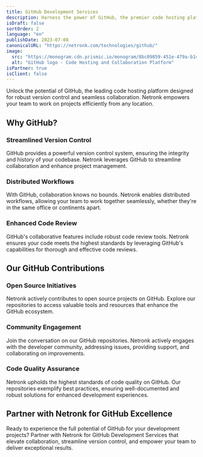 ```yaml
---
title: GitHub Development Services
description: Harness the power of GitHub, the premier code hosting platform for version control and collaboration. Netronk empowers seamless collaboration, enabling you and your team to work on projects from anywhere.
isDraft: false
sortOrder: 2
language: "en"
publishDate: 2023-07-08
canonicalURL: "https://netronk.com/technologies/github/"
image:
  src: "https://monogram.cdn.prismic.io/monogram/8bc09859-451e-479a-b14d-ad714de90129_GitHub.svg"
  alt: "GitHub logo - Code Hosting and Collaboration Platform"
isPartner: true
isClient: false
---
```


Unlock the potential of GitHub, the leading code hosting platform designed for robust version control and seamless collaboration. Netronk empowers your team to work on projects efficiently from any location.

## Why GitHub?

### Streamlined Version Control

GitHub provides a powerful version control system, ensuring the integrity and history of your codebase. Netronk leverages GitHub to streamline collaboration and enhance project management.

### Distributed Workflows

With GitHub, collaboration knows no bounds. Netronk enables distributed workflows, allowing your team to work together seamlessly, whether they're in the same office or continents apart.

### Enhanced Code Review

GitHub's collaborative features include robust code review tools. Netronk ensures your code meets the highest standards by leveraging GitHub's capabilities for thorough and effective code reviews.

## Our GitHub Contributions

### Open Source Initiatives

Netronk actively contributes to open source projects on GitHub. Explore our repositories to access valuable tools and resources that enhance the GitHub ecosystem.

### Community Engagement

Join the conversation on our GitHub repositories. Netronk actively engages with the developer community, addressing issues, providing support, and collaborating on improvements.

### Code Quality Assurance

Netronk upholds the highest standards of code quality on GitHub. Our repositories exemplify best practices, ensuring well-documented and robust solutions for enhanced development experiences.

## Partner with Netronk for GitHub Excellence

Ready to experience the full potential of GitHub for your development projects? Partner with Netronk for GitHub Development Services that elevate collaboration, streamline version control, and empower your team to deliver exceptional results.
